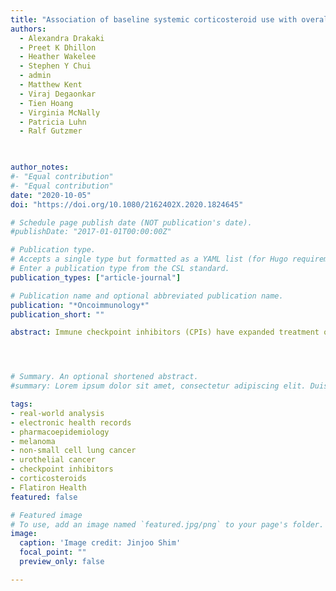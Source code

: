 ```yaml
---
title: "Association of baseline systemic corticosteroid use with overall survival and time to next treatment in patients receiving immune checkpoint inhibitor therapy in real-world US oncology practice for advanced non-small cell lung cancer, melanoma, or urothelial carcinoma" 
authors:
  - Alexandra Drakaki
  - Preet K Dhillon
  - Heather Wakelee
  - Stephen Y Chui
  - admin
  - Matthew Kent
  - Viraj Degaonkar
  - Tien Hoang
  - Virginia McNally
  - Patricia Luhn
  - Ralf Gutzmer 
  


author_notes:
#- "Equal contribution"
#- "Equal contribution"
date: "2020-10-05"
doi: "https://doi.org/10.1080/2162402X.2020.1824645"

# Schedule page publish date (NOT publication's date).
#publishDate: "2017-01-01T00:00:00Z"

# Publication type.
# Accepts a single type but formatted as a YAML list (for Hugo requirements).
# Enter a publication type from the CSL standard.
publication_types: ["article-journal"]

# Publication name and optional abbreviated publication name.
publication: "*Oncoimmunology*"
publication_short: ""

abstract: Immune checkpoint inhibitors (CPIs) have expanded treatment options for patients with solid tumors. Systemic corticosteroids (CSs) have an indispensable role in cancer care, but CS-related immunosuppression may counteract the CPI-driven antitumor immune response. This retrospective study investigated the association between baseline CS use (bCS; ≤14 days before, ≤30 days after CPI initiation) and clinical outcomes in patients with advanced non-small cell lung cancer (aNSCLC), melanoma (aMel), or urothelial carcinoma (aUC). We analyzed data from the Flatiron Health electronic health record-derived de-identified database for adults diagnosed with aNSCLC, aMel, or aUC between January 2011 and June 2017 who received ≥1 CPI monotherapy in any treatment line. Associations of bCS use with overall survival (OS) and time to next treatment (TTNT) were estimated using multivariable Cox proportional hazards models adjusting for demographic and clinical characteristics (i.e., ECOG performance status, site of metastases). In total, 2,213 patients were diagnosed with aNSCLC (n = 862), aMel (n = 742), or aUC (n = 609) and received ≥1 CPI administration. Most patients (67%-95%) received CSs, many during the baseline period (19%-30%). Patients with bCS use had shorter median OS than those with no bCS use for aNSCLC (6.6 vs 10.6 months; P= .00018), aMel (16.4 vs 21.5; P= .095), and aUC (4.1 vs 7.7; P= .0012). bCS use was associated with shorter OS (not significant for aMel) and TTNT in adjusted multivariable analyses, and clinical outcomes were not explained by prior CS use or other measured confounders. These findings suggest a potential association between bCS use and decreased CPI effectiveness, warranting further investigation.




# Summary. An optional shortened abstract.
#summary: Lorem ipsum dolor sit amet, consectetur adipiscing elit. Duis posuere tellus ac convallis placerat. Proin tincidunt magna sed ex sollicitudin condimentum.

tags: 
- real-world analysis
- electronic health records
- pharmacoepidemiology
- melanoma
- non-small cell lung cancer
- urothelial cancer
- checkpoint inhibitors
- corticosteroids
- Flatiron Health
featured: false

# Featured image
# To use, add an image named `featured.jpg/png` to your page's folder. 
image:
  caption: 'Image credit: Jinjoo Shim'
  focal_point: ""
  preview_only: false

---
```

